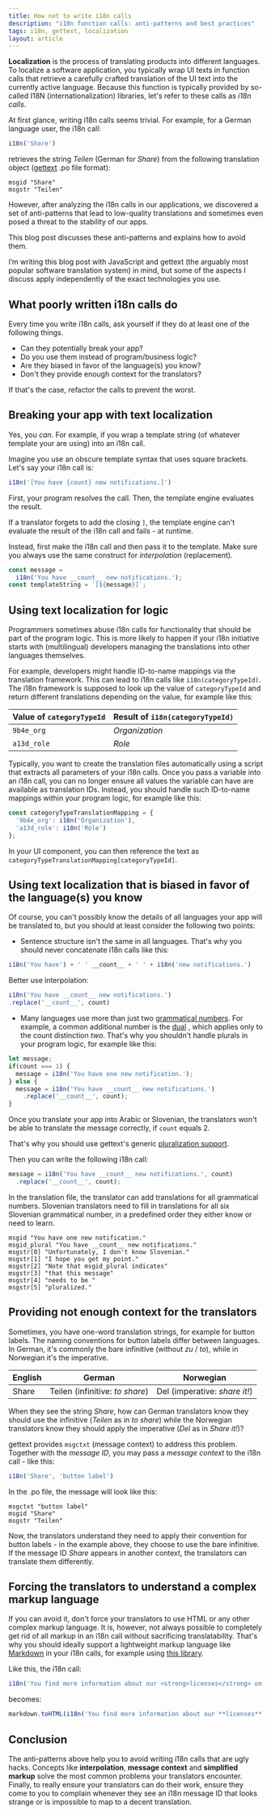 ```yaml
---
title: How not to write i18n calls
description: "i18n function calls: anti-patterns and best practices"
tags: i18n, gettext, localization
layout: article
---
```


**Localization** is the process of translating products into different languages.
To localize a software application, you typically wrap UI texts in function calls that
retrieve a carefully crafted translation of the UI text into the currently active language.
Because this function is typically provided by so-called I18N (internationalization) libraries, let's refer to these calls as *i18n calls*.

At first glance, writing i18n calls seems trivial.
For example, for a German language user, the i18n call:

```javascript
i18n('Share')
```

retrieves the string *Teilen* (German for *Share*) from the following translation object ([gettext](https://www.gnu.org/software/gettext/) .po file format):

```
msgid "Share"
msgstr "Teilen"
```

However, after analyzing the i18n calls in our applications, we discovered a set of anti-patterns that lead to low-quality translations and sometimes even posed a threat to the stability of our apps.

This blog post discusses these anti-patterns and explains how to avoid them.

I’m writing this blog post with JavaScript and gettext (the arguably most popular software translation system) in mind, but some of the aspects I discuss apply independently of the exact technologies you use.

## What poorly written i18n calls do

Every time you write i18n calls, ask yourself if they do at least one of the following things.

* Can they potentially break your app?
* Do you use them instead of program/business logic?
* Are they biased in favor of the language(s) you know?
* Don't they provide enough context for the translators?

If that's the case, refactor the calls to prevent the worst.

## Breaking your app with text localization

Yes, you *can*.
For example, if you wrap a template string (of whatever template your are using) into an i18n call.

Imagine you use an obscure template syntax that uses square brackets.
Let's say your i18n call is:

```javascript
i18n('[You have {count} new notifications.]')
```

First, your program resolves the call. Then, the template engine evaluates the result.

If a translator forgets to add the closing `]`, the template engine can't evaluate the result of the i18n call and fails - at runtime.

Instead, first make the i18n call and then pass it to the template. Make sure you always use the same construct for *interpolation* (replacement).

```javascript
const message =
  i18n('You have __count__ new notifications.');
const templateString = `[${message}]`;
```

## Using text localization for logic

Programmers sometimes abuse i18n calls for functionality that should be part of the program logic.
This is more likely to happen if your i18n initiative starts with (multilingual) developers managing the translations into other languages themselves.

For example, developers might handle ID-to-name mappings via the translation framework.
This can lead to i18n calls like `i18n(categoryTypeId)`.
The i18n framework is supposed to look up the value of `categoryTypeId` and return different translations depending on the value, for example like this:

Value of `categoryTypeId`| Result of `i18n(categoryTypeId)` |
--- | ---
`9b4e_org` | *Organization*
`a13d_role` | *Role*

Typically, you want to create the translation files automatically using a script that extracts all parameters of your i18n calls. Once you pass a variable into an i18n call, you can no longer ensure all values the variable can have are available as translation IDs.
Instead, you should handle such ID-to-name mappings within your program logic, for example like this:

```javascript
const categoryTypeTranslationMapping = {
  '9b4e_org': i18n('Organization'),
  'a13d_role': i18n('Role')
};
```

In your UI component, you can then reference the text as `categoryTypeTranslationMapping[categoryTypeId]`.

## Using text localization that is biased in favor of the language(s) you know

Of course, you can't possibly know the details of all languages your app will be translated to, but you should at least consider the following two points:

  * Sentence structure isn't the same in all languages. That's why you should never concatenate i18n calls like this:

  ```javascript
  i18n('You have') + ' ' __count__ + ' ' + i18n('new notifications.')
  ```

  Better use interpolation:

  ```javascript
  i18n('You have __count__ new notifications.')
  .replace('__count__', count)
  ```

  * Many languages use more than just two [grammatical numbers](https://en.wikipedia.org/wiki/Grammatical_number). For example, a common additional number is the [dual](https://en.wikipedia.org/wiki/Dual_(grammatical_number)) , which applies only to the count distinction *two*.
  That's why you shouldn't handle plurals in your program logic, for example like this:

  ```javascript
  let message;
  if(count === 1) {
    message = i18n('You have one new notification.');
  } else {
    message = i18n('You have __count__ new notifications.')
      .replace('__count__', count);
  }
  ```

  Once you translate your app into Arabic or Slovenian, the translators won't be able to translate the message correctly, if `count` equals 2.

  That's why you should use gettext's generic [pluralization support](https://www.gnu.org/savannah-checkouts/gnu/gettext/manual/html_node/Plural-forms.html).

  Then you can write the following i18n call:

  ```javascript
  message = i18n('You have __count__ new notifications.', count)
    .replace('__count__', count);
  ```

  In the translation file, the translator can add translations for all grammatical numbers.
  Slovenian translators need to fill in translations for all six Slovenian grammatical number, in a predefined order they either know or need to learn.

```
msgid "You have one new notification."
msgid_plural "You have __count__ new notifications."
msgstr[0] "Unfortunately, I don't know Slovenian."
msgstr[1] "I hope you get my point."
msgstr[2] "Note that msgid_plural indicates"
msgstr[3] "that this message"
msgstr[4] "needs to be "
msgstr[5] "pluralized."
```

## Providing not enough context for the translators

Sometimes, you have one-word translation strings, for example for button labels. The naming conventions for button labels differ between languages.
In German, it's commonly the bare infinitive (without *zu* / *to*), while in Norwegian it's the imperative.

English | German | Norwegian
--- | --- | ---
Share | Teilen (infinitive: *to share*) | Del (imperative: *share it!*)

When they see the string *Share*, how can German translators know they should use the infinitive (*Teilen* as in *to share*) while the Norwegian translators know they should apply the imperative (*Del* as in *Share it!*)?

gettext provides `msgctxt` (message context) to address this problem. Together with the *message ID*, you may pass a *message context* to the i18n call - like this:


```javascript
i18n('Share', 'button label')
```

In the .po file, the message will look like this:

```
msgctxt "button label"
msgid "Share"
msgstr "Teilen"
```
Now, the translators understand they need to apply their convention for button labels - in the example above, they choose to use the bare infinitive.
If the message ID *Share* appears in another context, the translators can translate them differently.

## Forcing the translators to understand a complex markup language

If you can avoid it, don't force your translators to use HTML or any other complex markup language.
It is, however, not always possible to completely get rid of all markup in an i18n call without sacrificing translatability.
That's why you should ideally support a lightweight markup language like [Markdown](https://daringfireball.net/projects/markdown/syntax) in your i18n calls, for example using [this library](https://github.com/evilstreak/markdown-js).

Like this, the i18n call:

```javascript
i18n('You find more information about our <strong>licenses</strong> on our <a href="http://signavio.com">website</a>.')
```

becomes:

```javascript
markdown.toHTML(i18n('You find more information about our **licenses** on our [website](http://signavio.com).'))
```

## Conclusion

The anti-patterns above help you to avoid writing i18n calls that are ugly hacks.
Concepts like **interpolation**, **message context** and **simplified markup** solve the most common problems your translators encounter.
Finally, to really ensure your translators can do their work, ensure they come to you to complain whenever they see an i18n message ID that looks strange or is impossible to map to a decent translation.
